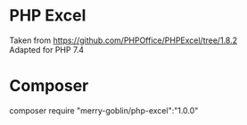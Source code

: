 # PHP Excel
Taken from https://github.com/PHPOffice/PHPExcel/tree/1.8.2  
Adapted for PHP 7.4

# Composer
composer require "merry-goblin/php-excel":"1.0.0"
